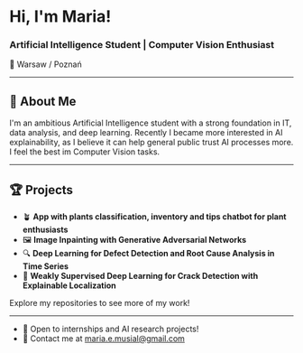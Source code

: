 # Hi, I'm Maria!

### Artificial Intelligence Student | Computer Vision Enthusiast

📍 Warsaw / Poznań  

---

## 🚀 About Me
I'm an ambitious Artificial Intelligence student with a strong foundation in IT, data analysis, and deep learning. Recently I became more interested in AI explainability, as I believe it can help general public trust AI processes more. I feel the best im Computer Vision tasks.

---

## 🏆 Projects
- 🪴 **App with plants classification, inventory and tips chatbot for plant enthusiasts**
- 🖼️ **Image Inpainting with Generative Adversarial Networks**
- 🔍 **Deep Learning for Defect Detection and Root Cause Analysis in Time Series**
- 🚧 **Weakly Supervised Deep Learning for Crack Detection with Explainable Localization**

Explore my repositories to see more of my work!

---

- 💼 Open to internships and AI research projects!
- 📨 Contact me at maria.e.musial@gmail.com

